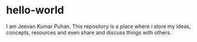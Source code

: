 # hello-world
I am Jeevan Kumar Puhan.
This repository is a place where i store my ideas, concepts, resources and even share and discuss things with others.
